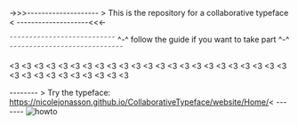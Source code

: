 
->>>-------------------- > This is the repository for a collaborative typeface < --------------------<<<-

˜˜˜˜˜˜˜˜˜˜˜˜˜˜˜˜˜˜˜˜˜˜˜˜˜˜˜ ^-^ follow the guide if you want to take part ^-^ ˜˜˜˜˜˜˜˜˜˜˜˜˜˜˜˜˜˜˜˜˜˜˜˜˜˜˜˜˜

<3 <3 <3 <3 <3 <3 <3 <3 <3 <3 <3 <3 <3 <3 <3 <3 <3 <3 <3 <3 <3 <3 <3 <3 <3 <3 <3 <3 <3 <3 <3 <3 <3

-------- > Try the typeface: https://nicolejonasson.github.io/CollaborativeTypeface/website/Home/< -------
![howto](https://user-images.githubusercontent.com/38101829/41200530-75bd2e42-6ca6-11e8-9982-2fe0dbdfc173.png)


